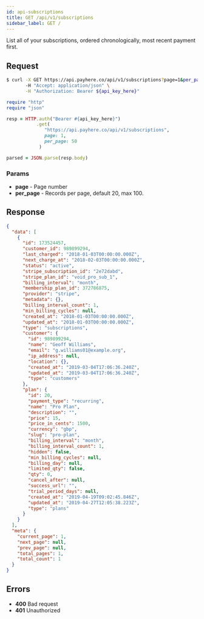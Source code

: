 ```yaml
---
id: api-subscriptions
title: GET /api/v1/subscriptions
sidebar_label: GET /
---
```


List all of your subscriptions, ordered chronologically, most recent payment first.

## Request

<!--DOCUSAURUS_CODE_TABS-->
<!--Curl-->
```sh
$ curl -X GET https://api.payhere.co/api/v1/subscriptions?page=1&per_page=50 \
       -H "Accept: application/json" \
       -H "Authorization: Bearer ${api_key_here}"
```
<!--Ruby-->
```ruby
require "http"
require "json"

resp = HTTP.auth("Bearer #{api_key_here}")
           .get(
              "https://api.payhere.co/api/v1/subscriptions",
              page: 1,
              per_page: 50
            )

parsed = JSON.parse(resp.body)
```
<!--END_DOCUSAURUS_CODE_TABS-->

### Params

- **page** - Page number
- **per_page** - Records per page, default 20, max 100.

## Response

```json
{
  "data": [
    {
      "id": 173524457,
      "customer_id": 989899294,
      "last_charged": "2018-01-03T00:00:00.000Z",
      "next_charge_at": "2018-02-03T00:00:00.000Z",
      "status": "active",
      "stripe_subscription_id": "2e72dabd",
      "stripe_plan_id": "void_pro_sub_1",
      "billing_interval": "month",
      "membership_plan_id": 372786875,
      "provider": "stripe",
      "metadata": {},
      "billing_interval_count": 1,
      "min_billing_cycles": null,
      "created_at": "2018-01-03T00:00:00.000Z",
      "updated_at": "2018-01-03T00:00:00.000Z",
      "type": "subscriptions",
      "customer": {
        "id": 989899294,
        "name": "Geoff Williams",
        "email": "g.williams01@example.org",
        "ip_address": null,
        "location": {},
        "created_at": "2019-03-04T17:06:36.240Z",
        "updated_at": "2019-03-04T17:06:36.240Z",
        "type": "customers"
      },
      "plan": {
        "id": 20,
        "payment_type": "recurring",
        "name": "Pro Plan",
        "description": "",
        "price": 15,
        "price_in_cents": 1500,
        "currency": "gbp",
        "slug": "pro-plan",
        "billing_interval": "month",
        "billing_interval_count": 1,
        "hidden": false,
        "min_billing_cycles": null,
        "billing_day": null,
        "limited_qty": false,
        "qty": 0,
        "cancel_after": null,
        "success_url": "",
        "trial_period_days": null,
        "created_at": "2019-04-19T09:02:45.846Z",
        "updated_at": "2019-04-27T12:05:38.223Z",
        "type": "plans"
      }
    }
  ],
  "meta": {
    "current_page": 1,
    "next_page": null,
    "prev_page": null,
    "total_pages": 1,
    "total_count": 1
  }
}
```

## Errors

- **400** Bad request
- **401** Unauthorized



